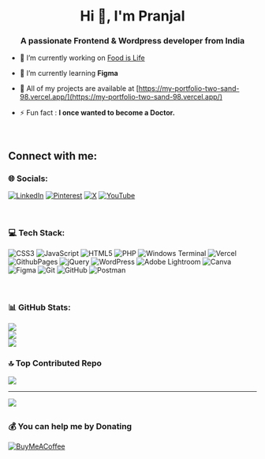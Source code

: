 <h1 align="center">Hi 👋, I'm Pranjal</h1>
<h3 align="center">A passionate Frontend & Wordpress developer from India</h3>

- 🔭 I’m currently working on [Food is Life](https://github.com/Itssmepj/food-is-life)

- 🌻 I’m currently learning **Figma**

- 🚀 All of my projects are available at [https://my-portfolio-two-sand-98.vercel.app/](https://my-portfolio-two-sand-98.vercel.app/)

- ⚡ Fun fact : **I once wanted to become a Doctor.**

  <br>

<h2 align="left">Connect with me:</h2>
<p align="left">
</p>

**<h3>🌐 Socials:</h3>**
[![LinkedIn](https://img.shields.io/badge/LinkedIn-%230077B5.svg?logo=linkedin&logoColor=white)](https://linkedin.com/in/www.linkedin.com/in/pranjal-l-67935524a) [![Pinterest](https://img.shields.io/badge/Pinterest-%23E60023.svg?logo=Pinterest&logoColor=white)](https://pinterest.com/callme_pj) [![X](https://img.shields.io/badge/X-black.svg?logo=X&logoColor=white)](https://x.com/@thepjtales) [![YouTube](https://img.shields.io/badge/YouTube-%23FF0000.svg?logo=YouTube&logoColor=white)](https://youtube.com/@@itssme_pj) 
<br><br>

 # <h3>💻 Tech Stack:</h3>
![CSS3](https://img.shields.io/badge/css3-%231572B6.svg?style=flat&logo=css3&logoColor=white) ![JavaScript](https://img.shields.io/badge/javascript-%23323330.svg?style=flat&logo=javascript&logoColor=%23F7DF1E) ![HTML5](https://img.shields.io/badge/html5-%23E34F26.svg?style=flat&logo=html5&logoColor=white) ![PHP](https://img.shields.io/badge/php-%23777BB4.svg?style=flat&logo=php&logoColor=white) ![Windows Terminal](https://img.shields.io/badge/Windows%20Terminal-%234D4D4D.svg?style=flat&logo=windows-terminal&logoColor=white) ![Vercel](https://img.shields.io/badge/vercel-%23000000.svg?style=flat&logo=vercel&logoColor=white) ![GithubPages](https://img.shields.io/badge/github%20pages-121013?style=flat&logo=github&logoColor=white) ![jQuery](https://img.shields.io/badge/jquery-%230769AD.svg?style=flat&logo=jquery&logoColor=white) ![WordPress](https://img.shields.io/badge/WordPress-%23117AC9.svg?style=flat&logo=WordPress&logoColor=white) ![Adobe Lightroom](https://img.shields.io/badge/Adobe%20Lightroom-31A8FF.svg?style=flat&logo=Adobe%20Lightroom&logoColor=white) ![Canva](https://img.shields.io/badge/Canva-%2300C4CC.svg?style=flat&logo=Canva&logoColor=white) ![Figma](https://img.shields.io/badge/figma-%23F24E1E.svg?style=flat&logo=figma&logoColor=white) ![Git](https://img.shields.io/badge/git-%23F05033.svg?style=flat&logo=git&logoColor=white) ![GitHub](https://img.shields.io/badge/github-%23121011.svg?style=flat&logo=github&logoColor=white) ![Postman](https://img.shields.io/badge/Postman-FF6C37?style=flat&logo=postman&logoColor=white)
<br><br>

# <h3>📊 GitHub Stats:</h3>
![](https://github-readme-stats.vercel.app/api?username=Itssmepj&theme=default&hide_border=true&include_all_commits=true&count_private=true)<br/>
![](https://github-readme-streak-stats.herokuapp.com/?user=Itssmepj&theme=default&hide_border=true)<br/>
![](https://github-readme-stats.vercel.app/api/top-langs/?username=Itssmepj&theme=default&hide_border=true&include_all_commits=true&count_private=true&layout=compact)

### <h3>🔝 Top Contributed Repo</h3>
![](https://github-contributor-stats.vercel.app/api?username=Itssmepj&limit=5&theme=default&combine_all_yearly_contributions=true)

---
[![](https://visitcount.itsvg.in/api?id=Itssmepj&icon=1&color=1)](https://visitcount.itsvg.in)

## <h3>💰 You can help me by Donating</h3>
  [![BuyMeACoffee](https://img.shields.io/badge/Buy%20Me%20a%20Coffee-ffdd00?style=for-the-badge&logo=buy-me-a-coffee&logoColor=black)](https://buymeacoffee.com/itssmepj) 
